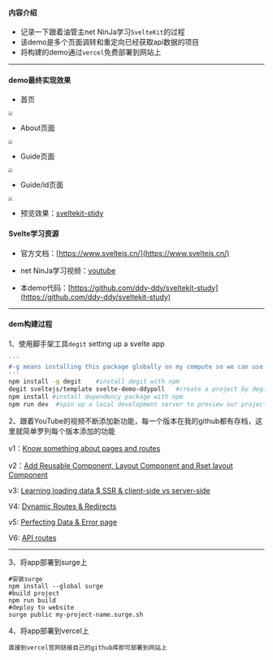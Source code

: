#### 内容介绍

- 记录一下跟着油管主net NinJa学习`SvelteKit`的过程
- 该demo是多个页面调转和重定向已经获取api数据的项目
- 将构建的demo通过`vercel`免费部署到网站上

------

#### demo最终实现效果

- 首页

<img src="https://tva1.sinaimg.cn/large/e6c9d24egy1h1wr8ttaspj21c00u03zs.jpg" style="zoom:50%;" />

- About页面

<img src="https://tva1.sinaimg.cn/large/e6c9d24egy1h1wr8ufqwoj21c00u0dh7.jpg" style="zoom:50%;" />

- Guide页面

<img src="https://tva1.sinaimg.cn/large/e6c9d24egy1h1wr8x8mujj21c00u0abl.jpg" style="zoom:50%;" />

- Guide/id页面

<img src="https://tva1.sinaimg.cn/large/e6c9d24egy1h1wr8w1mxnj21c00u075q.jpg" style="zoom:50%;" />

- 预览效果：[sveltekit-stidy](https://sveltekit-study-34krh80w2-ddy-ddy.vercel.app/)

#### Svelte学习资源

-  官方文档：[https://www.sveltejs.cn/](https://www.sveltejs.cn/)

-  net NinJa学习视频：[youtube](https://www.youtube.com/watch?v=9OlLxkaeVvw&list=PL4cUxeGkcC9hpM9ARM59Ve3jqcb54dqiP)
-  本demo代码：[https://github.com/ddy-ddy/sveltekit-study](https://github.com/ddy-ddy/sveltekit-study)

------

#### dem构建过程

1、使用脚手架工具`degit` setting up a svelte app

```bash
'''
#-g means installing this package globally on my compute so we can use it anywhere in any directory
'''
npm install -g degit    #install degit with npm
degit sveltejs/template svelte-demo-ddypoll   #create a project by degit
npm install #install dependency package with npm
npm run dev  #spin up a local development server to preview our project
```

2、跟着YouTube的视频不断添加新功能，每一个版本在我的github都有存档，这里就简单罗列每个版本添加的功能

v1：[Know something about pages and routes](https://github.com/ddy-ddy/sveltekit-study/tree/v1)

v2：[Add Reusable Component, Layout Component and Rset layout Component](https://github.com/ddy-ddy/sveltekit-study/tree/v2)

v3: [Learning loading data $ SSR & client-side vs server-side](https://github.com/ddy-ddy/sveltekit-study/tree/v3)

V4: [Dynamic Routes & Redirects](https://github.com/ddy-ddy/sveltekit-study/tree/v4)

v5: [Perfecting Data & Error page](https://github.com/ddy-ddy/sveltekit-study/tree/v5)

V6: [API routes](https://github.com/ddy-ddy/sveltekit-study/tree/v6)

------

3、将app部署到surge上

```shell
#安装surge
npm install --global surge
#build project
npm run build
#deploy to website
surge public my-project-name.surge.sh
```

4、将app部署到vercel上

```shell
直接到vercel官网链接自己的github库即可部署到网站上
```

